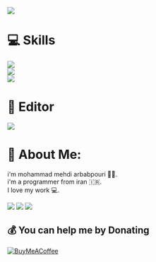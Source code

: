 ![](https://raw.githubusercontent.com/pyAref/Arbabpouri/main/wallpaper.gif)
 
 
# 💻 Skills 
[![](https://skillicons.dev/icons?i=python,html,css,bootstrap,sass)](https://skillicons.dev)<br/>
[![](https://skillicons.dev/icons?i=selenium,github,docker,linux,bash)](https://skillicons.dev)<br />
[![](https://skillicons.dev/icons?i=mysql,sqlite,mongodb)](https://skillicons.dev)<br />

# 📌 Editor
[![](https://skillicons.dev/icons?i=vim,vscode,neovim)](https://skillicons.dev)<br />
 

# 💫 About Me:
i'm mohammad mehdi arbabpouri 👨‍💻.<br>i'm a programmer from iran 🇮🇷.<br>I love my work 💻.<br>

[![](https://skillicons.dev/icons?i=stackoverflow)]()
[![](https://skillicons.dev/icons?i=instagram)]()
[![](https://skillicons.dev/icons?i=discord)]()

  ## 💰 You can help me by Donating
  [![BuyMeACoffee](https://img.shields.io/badge/Buy%20Me%20a%20Coffee-ffdd00?style=for-the-badge&logo=buy-me-a-coffee&logoColor=black)](https://www.buymeacoffee.com/sardarcybery) 

